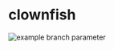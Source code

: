 # clownfish
![example branch parameter](https://github.com/pretore/clownfish/actions/workflows/rust.yml/badge.svg?branch=main)
